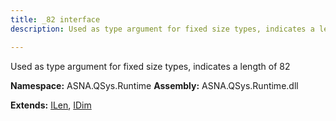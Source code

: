 ```yaml
---
title: _82 interface
description: Used as type argument for fixed size types, indicates a length of 82 

---
```


Used as type argument for fixed size types, indicates a length of 82 

**Namespace:** ASNA.QSys.Runtime
**Assembly:** ASNA.QSys.Runtime.dll

**Extends:** [ILen](/reference/runtime/qsys-runtime/i-len.html), [IDim](/reference/runtime/qsys-runtime/i-dim.html)
<br>
<br>
